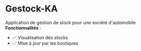 # Gestock-KA
Application de gestion de stock pour une société d'automobile
**Fonctionnalités** :
- ✅ Visualisation des stocks  
- ✅ Mise à jour par les boutiques  

